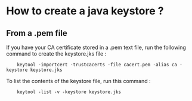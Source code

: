 # How to create a java keystore ?

## From a .pem file

If you have your CA certificate stored in a .pem text file, run the following command to create the keystore.jks file :

		keytool -importcert -trustcacerts -file cacert.pem -alias ca -keystore keystore.jks

To list the contents of the keystore file, run this command :

		keytool -list -v -keystore keystore.jks

